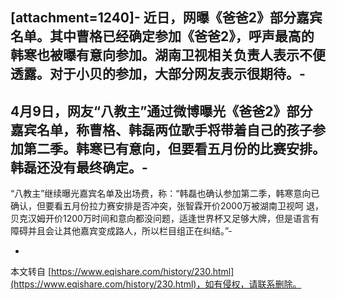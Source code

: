  \[attachment=1240\]-
 近日，网曝《爸爸2》部分嘉宾名单。其中曹格已经确定参加《爸爸2》，呼声最高的韩寒也被曝有意向参加。湖南卫视相关负责人表示不便透露。对于小贝的参加，大部分网友表示很期待。-
-
 4月9日，网友“八教主”通过微博曝光《爸爸2》部分嘉宾名单，称曹格、韩磊两位歌手将带着自己的孩子参加第二季。韩寒已有意向，但要看五月份的比赛安排。韩磊还没有最终确定。-
-
 “八教主”继续曝光嘉宾名单及出场费，称：“韩磊也确认参加第二季，韩寒意向已确认，但要看五月份拉力赛安排是否冲突，张智霖开价2000万被湖南卫视呵 退，贝克汉姆开价1200万时间和意向都没问题，适逢世界杯又足够大牌，但是语言有障碍并且会让其他嘉宾变成路人，所以栏目组正在纠结。”-

-

本文转自 [https://www.eqishare.com/history/230.html](https://www.eqishare.com/history/230.html)，如有侵权，请联系删除。